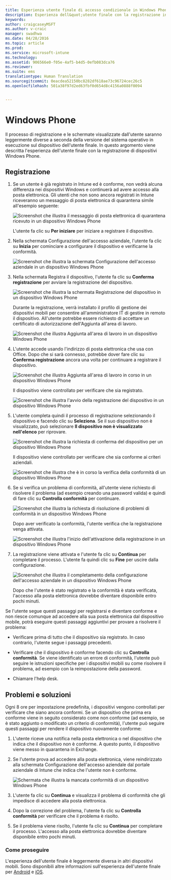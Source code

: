 ```yaml
---
title: Esperienza utente finale di accesso condizionale in Windows Phone
description: Esperienza dell&quot;utente finale con la registrazione in Windows Phone.
keywords: 
author: craigcaseyMSFT
ms.author: v-craic
manager: swadhwa
ms.date: 04/28/2016
ms.topic: article
ms.prod: 
ms.service: microsoft-intune
ms.technology: 
ms.assetid: 906566e0-f05e-4af5-b4d5-0efb083dca76
ms.reviewer: 
ms.suite: ems
translationtype: Human Translation
ms.sourcegitcommit: 0eacdea52150bc8282df618ae73c96724cec26c5
ms.openlocfilehash: 501a38f97d2ed63fbf0d654d8c4156a0888f0094


---
```


# Windows Phone

Il processo di registrazione e le schermate visualizzate dall'utente saranno leggermente diverse a seconda della versione del sistema operativo in esecuzione sul dispositivo dell'utente finale.  In questo argomento viene descritta l'esperienza dell'utente finale con la registrazione di dispositivi Windows Phone.

## Registrazione

1.  Se un utente è già registrato in Intune ed è conforme, non vedrà alcuna differenza nei dispositivi Windows e continuerà ad avere accesso alla posta elettronica. Gli utenti che non sono ancora registrati in Intune riceveranno un messaggio di posta elettronica di quarantena simile all'esempio seguente:

    ![Screenshot che illustra il messaggio di posta elettronica di quarantena ricevuto in un dispositivo Windows Phone](./media/ProtectEmail/EUX-Windows-quarantineEmail.png)

    L'utente fa clic su **Per iniziare** per iniziare a registrare il dispositivo.

2.  Nella schermata Configurazione dell'accesso aziendale, l'utente fa clic su **Inizia** per cominciare a configurare il dispositivo e verificarne la conformità.

    ![Screenshot che illustra la schermata Configurazione dell'accesso aziendale in un dispositivo Windows Phone](./media/ProtectEmail/EUX-Windows1-company-Access-Setup.png)

3.  Nella schermata Registra il dispositivo, l'utente fa clic su **Conferma registrazione** per avviare la registrazione del dispositivo.

    ![Screenshot che illustra la schermata Registrazione del dispositivo in un dispositivo Windows Phone](./media/ProtectEmail/EUX-Windows3-enroll-Device.png)

    Durante la registrazione, verrà installato il profilo di gestione dei dispositivi mobili per consentire all'amministratore IT di gestire in remoto il dispositivo. All'utente potrebbe essere richiesto di accettare un certificato di autorizzazione dell'Aggiunta all'area di lavoro.

    ![Screenshot che illustra Aggiunta all'area di lavoro in un dispositivo Windows Phone](./media/ProtectEmail/EUX-Windows4-workplaceJoin1.png)

4.  L'utente accede usando l'indirizzo di posta elettronica che usa con Office. Dopo che si sarà connesso, potrebbe dover fare clic su **Conferma registrazione** ancora una volta per continuare a registrare il dispositivo.

    ![Screenshot che illustra Aggiunta all'area di lavoro in corso in un dispositivo Windows Phone](./media/ProtectEmail/EUX-Windows5-workplaceJoin2.png)

    Il dispositivo viene controllato per verificare che sia registrato.

    ![Screenshot che illustra l'avvio della registrazione del dispositivo in un dispositivo Windows Phone](./media/ProtectEmail/EUX-Windows6-checking-Enrollment.png)

5.  L'utente completa quindi il processo di registrazione selezionando il dispositivo e facendo clic su **Seleziona**. Se il suo dispositivo non è visualizzato, può selezionare **Il dispositivo non è visualizzato nell'elenco** per riprovare.

    ![Screenshot che illustra la richiesta di conferma del dispositivo per un dispositivo Windows Phone](./media/ProtectEmail/EUX-Windows7-confirm-Device.png)

    Il dispositivo viene controllato per verificare che sia conforme ai criteri aziendali.

    ![Screenshot che illustra che è in corso la verifica della conformità di un dispositivo Windows Phone](./media/ProtectEmail/EUX-Windows9-checking-Compliance.png)

6.  Se si verifica un problema di conformità, all'utente viene richiesto di risolvere il problema (ad esempio creando una password valida) e quindi di fare clic su **Controlla conformità** per continuare.

    ![Screenshot che illustra la richiesta di risoluzione di problemi di conformità in un dispositivo Windows Phone](./media/ProtectEmail/EUX-Windows13-resolve-Compliance.png)

    Dopo aver verificato la conformità, l'utente verifica che la registrazione venga attivata.

    ![Screenshot che illustra l'inizio dell'attivazione della registrazione in un dispositivo Windows Phone](./media/ProtectEmail/EUX-Windows10-activating-Enrollment.png)

7.  La registrazione viene attivata e l'utente fa clic su **Continua** per completare il processo. L'utente fa quindi clic su **Fine** per uscire dalla configurazione.

    ![Screenshot che illustra il completamento della configurazione dell'accesso aziendale in un dispositivo Windows Phone](./media/ProtectEmail/EUX-Windows11-COMPLETE.png)

    Dopo che l'utente è stato registrato e la conformità è stata verificata, l'accesso alla posta elettronica dovrebbe diventare disponibile entro pochi minuti.

Se l'utente segue questi passaggi per registrarsi e diventare conforme e non riesce comunque ad accedere alla sua posta elettronica dal dispositivo mobile, potrà eseguire questi passaggi aggiuntivi per provare a risolvere il problema:

-   Verificare prima di tutto che il dispositivo sia registrato. In caso contrario, l'utente segue i passaggi precedenti.

-   Verificare che il dispositivo è conforme facendo clic su **Controlla conformità**. Se viene identificato un errore di conformità, l'utente può seguire le istruzioni specifiche per i dispositivi mobili su come risolvere il problema, ad esempio con la reimpostazione della password.

-   Chiamare l'help desk.

## Problemi e soluzioni
Ogni 8 ore per impostazione predefinita, i dispositivi vengono controllati per verificare che siano ancora conformi. Se un dispositivo che prima era conforme viene in seguito considerato come non conforme (ad esempio, se è stato aggiunto o modificato un criterio di conformità), l'utente può seguire questi passaggi per rendere il dispositivo nuovamente conforme:

1.  L'utente riceve una notifica nella posta elettronica o nel dispositivo che indica che il dispositivo non è conforme. A questo punto, il dispositivo viene messo in quarantena in Exchange.

2.  Se l'utente prova ad accedere alla posta elettronica, viene reindirizzato alla schermata Configurazione dell'accesso aziendale dal portale aziendale di Intune che indica che l'utente non è conforme.

    ![Schermata che illustra la mancata conformità di un dispositivo Windows Phone](./media/ProtectEmail/EUX-Windows14-OutOfCompliance.png)

3.  L'utente fa clic su **Continua** e visualizza il problema di conformità che gli impedisce di accedere alla posta elettronica.

4.  Dopo la correzione del problema, l'utente fa clic su **Controlla conformità** per verificare che il problema è risolto.

5.  Se il problema viene risolto, l'utente fa clic su **Continua** per completare il processo. L'accesso alla posta elettronica dovrebbe diventare disponibile entro pochi minuti.

### Come proseguire
L'esperienza dell'utente finale è leggermente diversa in altri dispositivi mobili. Sono disponibili altre informazioni sull'esperienza dell'utente finale per [Android](end-user-experience-conditional-access-android.md) e [iOS](end-user-experience-conditional-access-ios.md).



<!--HONumber=Nov16_HO2-->


